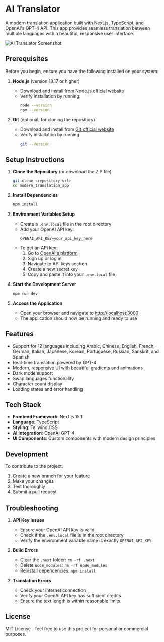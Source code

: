 # AI Translator

A modern translation application built with Next.js, TypeScript, and OpenAI's GPT-4 API. This app provides seamless translation between multiple languages with a beautiful, responsive user interface.

![AI Translator Screenshot](screenshot.png)

## Prerequisites

Before you begin, ensure you have the following installed on your system:

1. **Node.js** (version 18.17 or higher)

   - Download and install from [Node.js official website](https://nodejs.org/)
   - Verify installation by running:
     ```bash
     node --version
     npm --version
     ```

2. **Git** (optional, for cloning the repository)
   - Download and install from [Git official website](https://git-scm.com/)
   - Verify installation by running:
     ```bash
     git --version
     ```

## Setup Instructions

1. **Clone the Repository** (or download the ZIP file)

   ```bash
   git clone <repository-url>
   cd modern_translation_app
   ```

2. **Install Dependencies**

   ```bash
   npm install
   ```

3. **Environment Variables Setup**

   - Create a `.env.local` file in the root directory
   - Add your OpenAI API key:
     ```
     OPENAI_API_KEY=your_api_key_here
     ```
   - To get an API key:
     1. Go to [OpenAI's platform](https://platform.openai.com/)
     2. Sign up or log in
     3. Navigate to API keys section
     4. Create a new secret key
     5. Copy and paste it into your `.env.local` file

4. **Start the Development Server**

   ```bash
   npm run dev
   ```

5. **Access the Application**
   - Open your browser and navigate to [http://localhost:3000](http://localhost:3000)
   - The application should now be running and ready to use

## Features

- Support for 12 languages including Arabic, Chinese, English, French, German, Italian, Japanese, Korean, Portuguese, Russian, Sanskrit, and Spanish
- Real-time translation powered by GPT-4
- Modern, responsive UI with beautiful gradients and animations
- Dark mode support
- Swap languages functionality
- Character count display
- Loading states and error handling

## Tech Stack

- **Frontend Framework**: Next.js 15.1
- **Language**: TypeScript
- **Styling**: Tailwind CSS
- **AI Integration**: OpenAI GPT-4
- **UI Components**: Custom components with modern design principles

## Development

To contribute to the project:

1. Create a new branch for your feature
2. Make your changes
3. Test thoroughly
4. Submit a pull request

## Troubleshooting

1. **API Key Issues**

   - Ensure your OpenAI API key is valid
   - Check if the `.env.local` file is in the root directory
   - Verify the environment variable name is exactly `OPENAI_API_KEY`

2. **Build Errors**

   - Clear the `.next` folder: `rm -rf .next`
   - Delete `node_modules`: `rm -rf node_modules`
   - Reinstall dependencies: `npm install`

3. **Translation Errors**
   - Check your internet connection
   - Verify your OpenAI API key has sufficient credits
   - Ensure the text length is within reasonable limits

## License

MIT License - feel free to use this project for personal or commercial purposes.
